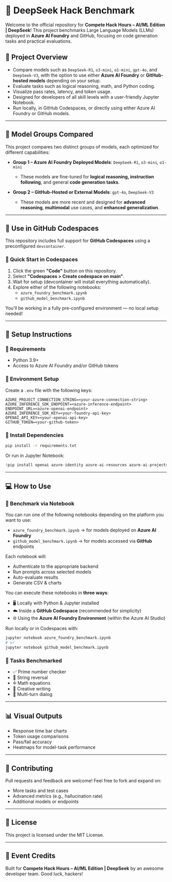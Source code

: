 # 🧠 DeepSeek Hack Benchmark

Welcome to the official repository for **Compete Hack Hours – AI/ML Edition | DeepSeek**! This project benchmarks Large Language Models (LLMs) deployed in **Azure AI Foundry** and GitHub, focusing on code generation tasks and practical evaluations.

## 🚀 Project Overview

- Compare models such as `DeepSeek-R1`, `o3-mini`, `o1-mini`, `gpt-4o`, and `DeepSeek-V3`, with the option to use either **Azure AI Foundry** or **GitHub-hosted models** depending on your setup.
- Evaluate tasks such as logical reasoning, math, and Python coding.
- Visualize pass rates, latency, and token usage.
- Designed for developers of all skill levels with a user-friendly Jupyter Notebook.
- Run locally, in GitHub Codespaces, or directly using either Azure AI Foundry or GitHub models.

---

## 🧪 Model Groups Compared
This project compares two distinct groups of models, each optimized for different capabilities:

- **Group 1 – Azure AI Foundry Deployed Models**: `DeepSeek-R1`, `o3-mini`, `o1-mini`
  - These models are fine-tuned for **logical reasoning, instruction following**, and general **code generation tasks**.

- **Group 2 – GitHub-Hosted or External Models**: `gpt-4o`, `DeepSeek-V3`
  - These models are more recent and designed for **advanced reasoning**, **multimodal** use cases, and **enhanced generalization**.

---

## 📆 Use in GitHub Codespaces

This repository includes full support for **GitHub Codespaces** using a preconfigured `devcontainer`.

### 🚀 Quick Start in Codespaces
1. Click the green **"Code"** button on this repository.
2. Select **"Codespaces > Create codespace on main"**.
3. Wait for setup (devcontainer will install everything automatically).
4. Explore either of the following notebooks:
   - `azure_foundry_benchmark.ipynb`
   - `github_model_benchmark.ipynb`

You'll be working in a fully pre-configured environment — no local setup needed!

---

## 📆 Setup Instructions

### 🔧 Requirements
- Python 3.9+
- Access to Azure AI Foundry and/or GitHub tokens

### 📁 Environment Setup
Create a `.env` file with the following keys:
```env
AZURE_PROJECT_CONNECTION_STRING=<your-azure-connection-string>
AZURE_INFERENCE_SDK_ENDPOINT=<azure-inference-endpoint>
ENDPOINT_URL=<azure-openai-endpoint>
AZURE_INFERENCE_SDK_KEY=<your-foundry-api-key>
OPENAI_API_KEY=<your-openai-api-key>
GITHUB_TOKEN=<your-github-token>
```

### 📅 Install Dependencies
```bash
pip install -r requirements.txt
```

Or run in Jupyter Notebook:
```python
!pip install openai azure-identity azure-ai-resources azure-ai-projects pandas matplotlib seaborn python-dotenv
```

---

## 💻 How to Use

### 🔬 Benchmark via Notebook
You can run one of the following notebooks depending on the platform you want to use:

- `azure_foundry_benchmark.ipynb` → for models deployed on **Azure AI Foundry**
- `github_model_benchmark.ipynb` → for models accessed via **GitHub** endpoints

Each notebook will:
- Authenticate to the appropriate backend
- Run prompts across selected models
- Auto-evaluate results
- Generate CSV & charts

You can execute these notebooks in **three ways**:
- 🖥️ Locally with Python & Jupyter installed
- ☁️ Inside a **GitHub Codespace** (recommended for simplicity)
- 🌐 Using the **Azure AI Foundry Environment** (within the Azure AI Studio)

Run locally or in Codespaces with:

```bash
jupyter notebook azure_foundry_benchmark.ipynb
# or
jupyter notebook github_model_benchmark.ipynb
```

### 🤖 Tasks Benchmarked
- ✅ Prime number checker
- 🔄 String reversal
- ➗ Math equations
- 🤖 Creative writing
- 💬 Multi-turn dialog

---

## 📊 Visual Outputs
- Response time bar charts
- Token usage comparisons
- Pass/fail accuracy
- Heatmaps for model-task performance

---

## 🤝 Contributing
Pull requests and feedback are welcome! Feel free to fork and expand on:
- More tasks and test cases
- Advanced metrics (e.g., hallucination rate)
- Additional models or endpoints

---

## 📄 License
This project is licensed under the MIT License.

---

## 🎉 Event Credits
Built for **Compete Hack Hours – AI/ML Edition | DeepSeek** by an awesome developer team. Good luck, hackers!
